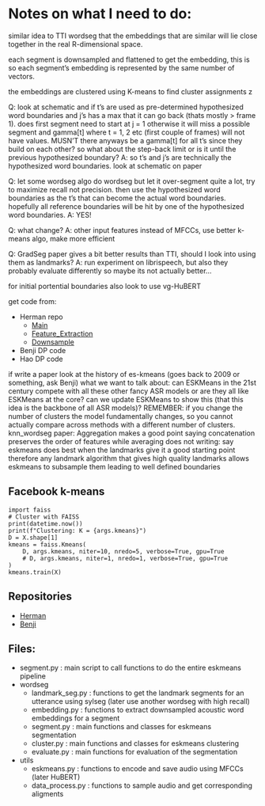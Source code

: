 # Notes on what I need to do:

similar idea to TTI wordseg that the embeddings that are similar will lie close together in the real R-dimensional space. 

each segment is downsampled and flattened to get the embedding, this is so each segment’s embedding is represented by the same number of vectors.

the embeddings are clustered using K-means to find cluster assignments z

Q: look at schematic and if t’s are used as pre-determined hypothesized word boundaries and j’s has a max that it can go back (thats mostly > frame 1). does first segment need to start at j = 1 otherwise it will miss a possible segment and gamma[t] where t = 1, 2 etc (first couple of frames) will not have values. MUSN’T there anyways be a gamma[t] for all t’s since they build on each other? so what about the step-back limit or is it until the previous hypothesized boundary?
A: so t’s and j’s are technically the hypothesized word boundaries. look at schematic on paper

Q: let some wordseg algo do wordseg but let it over-segment quite a lot, try to maximize recall not precision. then use the hypothesized word boundaries as the t’s that can become the actual word boundaries. hopefully all reference boundaries will be hit by one of the hypothesized word boundaries.
A: YES!

Q: what change?
A: other input features instead of MFCCs, use better k-means algo, make more efficient

Q: GradSeg paper gives a bit better results than TTI, should I look into using them as landmarks?
A: run experiment on librispeech, but also they probably evaluate differently so maybe its not actually better…

for initial portential boundaries also look to use vg-HuBERT

get code from:
- Herman repo
  - [Main](https://github.com/kamperh/eskmeans/tree/master)
  - [Feature_Extraction](https://github.com/kamperh/globalphone_awe/blob/master/features/features.py)
  - [Downsample](https://github.com/kamperh/bucktsong_eskmeans/blob/master/downsample/downsample_dense.py)
- Benji DP code
- Hao DP code

if write a paper look at the history of es-kmeans (goes back to 2009 or something, ask Benji)
what we want to talk about: can ESKMeans in the 21st century compete with all these other fancy ASR models or are they all like ESKMeans at the core? can we update ESKMeans to show this (that this idea is the backbone of all ASR models)?
REMEMBER: if you change the number of clusters the model fundamentally changes, so you cannot actually compare across methods with a different number of clusters.
knn_wordseg paper: Aggregation makes a good point saying concatenation preserves the order of features while averaging does not
writing: say eskmeans does best when the landmarks give it a good starting point therefore any landmark algorithm that gives high quality landmarks allows eskmeans to subsample them leading to well defined boundaries

## Facebook k-means

    import faiss
    # Cluster with FAISS
    print(datetime.now())
    print(f"Clustering: K = {args.kmeans}")
    D = X.shape[1]
    kmeans = faiss.Kmeans(
        D, args.kmeans, niter=10, nredo=5, verbose=True, gpu=True
        # D, args.kmeans, niter=1, nredo=1, verbose=True, gpu=True
    )
    kmeans.train(X)

## Repositories

- [Herman](https://github.com/kamperh/eskmeans)
- [Benji]()
  
## Files:
- segment.py : main script to call functions to do the entire eskmeans pipeline
- wordseg
  - landmark_seg.py : functions to get the landmark segments for an utterance using sylseg (later use another wordseg with high recall)
  - embedding.py : functions to extract downsampled acoustic word embeddings for a segment
  - segment.py : main functions and classes for eskmeans segmentation
  - cluster.py : main functions and classes for eskmeans clustering
  - evaluate.py : main functions for evaluation of the segmentation
- utils
  - eskmeans.py : functions to encode and save audio using MFCCs (later HuBERT)
  - data_process.py : functions to sample audio and get corresponding aligments